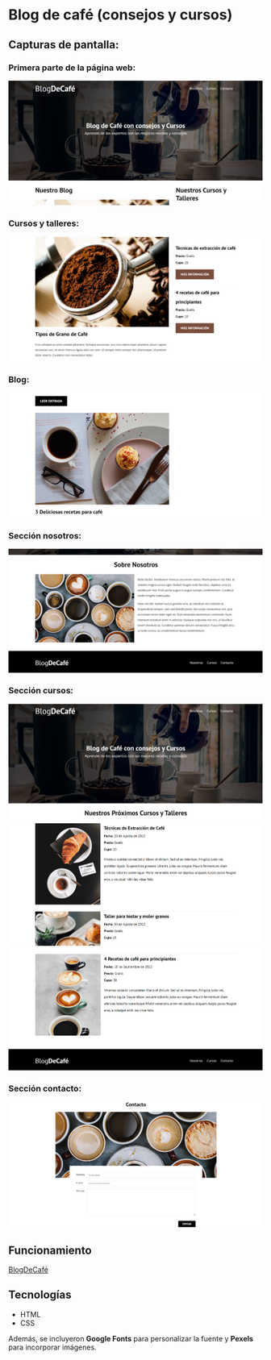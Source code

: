 # Blog de café (consejos y cursos)

## Capturas de pantalla:

### Primera parte de la página web:
![Primera parte de la página web](img/readme1.PNG)

### Cursos y talleres:
![Cursos y talleres](img/readme2.PNG)

### Blog:
![Recetas](img/readme3.PNG)

### Sección nosotros:
![Nosotros](img/readme7.PNG)

### Sección cursos:
![Cursos](img/readme4.PNG)
![Cursos2](img/readme5.PNG)
![Cursos3](img/readme6.PNG)


### Sección contacto:
![Contacto](img/readme8.PNG)

## Funcionamiento
[BlogDeCafé](https://myblogdecafe-shu.netlify.app/)

## Tecnologías
- HTML
- CSS

Además, se incluyeron **Google Fonts** para personalizar la fuente y **Pexels** para incorporar imágenes.
